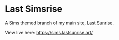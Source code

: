# Last Simsrise
A Sims themed branch of my main site, [Last Sunrise](https://github.com/thelastsunrise/Last-Sunrise).

View live here: https://sims.lastsunrise.art/

